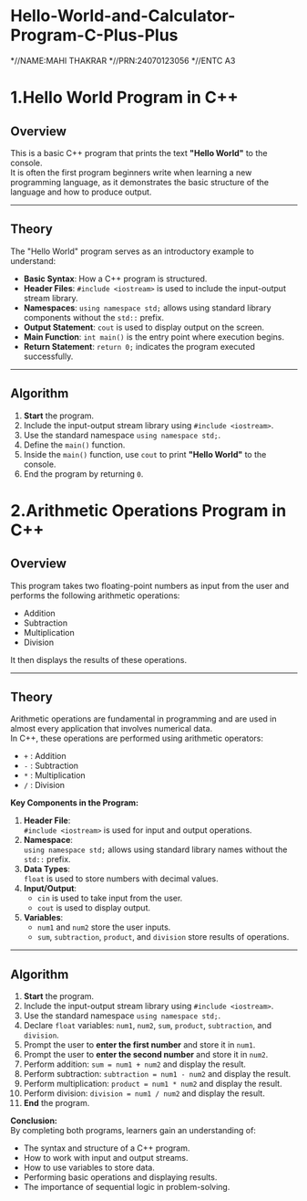 # Hello-World-and-Calculator-Program-C-Plus-Plus

*//NAME:MAHI THAKRAR
*//PRN:24070123056
*//ENTC A3

# 1.Hello World Program in C++

## Overview
This is a basic C++ program that prints the text **"Hello World"** to the console.  
It is often the first program beginners write when learning a new programming language, as it demonstrates the basic structure of the language and how to produce output.

---

## Theory
The "Hello World" program serves as an introductory example to understand:
- **Basic Syntax**: How a C++ program is structured.
- **Header Files**: `#include <iostream>` is used to include the input-output stream library.
- **Namespaces**: `using namespace std;` allows using standard library components without the `std::` prefix.
- **Output Statement**: `cout` is used to display output on the screen.
- **Main Function**: `int main()` is the entry point where execution begins.
- **Return Statement**: `return 0;` indicates the program executed successfully.

---

## Algorithm
1. **Start** the program.
2. Include the input-output stream library using `#include <iostream>`.
3. Use the standard namespace `using namespace std;`.
4. Define the `main()` function.
5. Inside the `main()` function, use `cout` to print **"Hello World"** to the console.
6. End the program by returning `0`.

# 2.Arithmetic Operations Program in C++

## Overview
This program takes two floating-point numbers as input from the user and performs the following arithmetic operations:
- Addition
- Subtraction
- Multiplication
- Division  

It then displays the results of these operations.

---

## Theory
Arithmetic operations are fundamental in programming and are used in almost every application that involves numerical data.  
In C++, these operations are performed using arithmetic operators:
- `+` : Addition
- `-` : Subtraction
- `*` : Multiplication
- `/` : Division

**Key Components in the Program:**
1. **Header File**:  
   `#include <iostream>` is used for input and output operations.
2. **Namespace**:  
   `using namespace std;` allows using standard library names without the `std::` prefix.
3. **Data Types**:  
   `float` is used to store numbers with decimal values.
4. **Input/Output**:  
   - `cin` is used to take input from the user.
   - `cout` is used to display output.
5. **Variables**:  
   - `num1` and `num2` store the user inputs.
   - `sum`, `subtraction`, `product`, and `division` store results of operations.

---

## Algorithm
1. **Start** the program.
2. Include the input-output stream library using `#include <iostream>`.
3. Use the standard namespace `using namespace std;`.
4. Declare `float` variables: `num1`, `num2`, `sum`, `product`, `subtraction`, and `division`.
5. Prompt the user to **enter the first number** and store it in `num1`.
6. Prompt the user to **enter the second number** and store it in `num2`.
7. Perform addition: `sum = num1 + num2` and display the result.
8. Perform subtraction: `subtraction = num1 - num2` and display the result.
9. Perform multiplication: `product = num1 * num2` and display the result.
10. Perform division: `division = num1 / num2` and display the result.
11. **End** the program.


**Conclusion:**  
By completing both programs, learners gain an understanding of:
- The syntax and structure of a C++ program.
- How to work with input and output streams.
- How to use variables to store data.
- Performing basic operations and displaying results.
- The importance of sequential logic in problem-solving.
